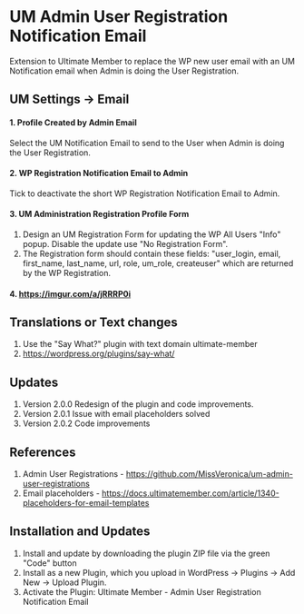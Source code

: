 # UM Admin User Registration Notification Email
Extension to Ultimate Member to replace the WP new user email with an UM Notification email when Admin is doing the User Registration.

## UM Settings -> Email
#### 1. Profile Created by Admin Email
Select the UM Notification Email to send to the User when Admin is doing the User Registration.
#### 2. WP Registration Notification Email to Admin
Tick to deactivate the short WP Registration Notification Email to Admin.
#### 3. UM Administration Registration Profile Form
1. Design an UM Registration Form for updating the WP All Users "Info" popup. Disable the update use "No Registration Form".
2. The Registration form should contain these fields: "user_login, email, first_name, last_name, url, role, um_role, createuser" which are returned by the WP Registration.
#### 4. https://imgur.com/a/jRRRP0i

## Translations or Text changes
1. Use the "Say What?" plugin with text domain ultimate-member
2. https://wordpress.org/plugins/say-what/

## Updates
1. Version 2.0.0 Redesign of the plugin and code improvements.
2. Version 2.0.1 Issue with email placeholders solved
3. Version 2.0.2 Code improvements

## References
1. Admin User Registrations - https://github.com/MissVeronica/um-admin-user-registrations
2. Email placeholders - https://docs.ultimatemember.com/article/1340-placeholders-for-email-templates

## Installation and Updates
1. Install and update by downloading the plugin ZIP file via the green "Code" button
2. Install as a new Plugin, which you upload in WordPress -> Plugins -> Add New -> Upload Plugin.
3. Activate the Plugin: Ultimate Member - Admin User Registration Notification Email

